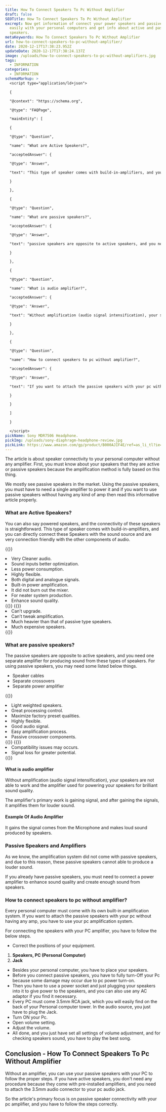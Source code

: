 ```yaml
---
title: How To Connect Speakers To Pc Without Amplifier
draft: false
SEOTitle: How To Connect Speakers To Pc Without Amplifier
excrept: Now get information of connect your power speakers and passive speakers
  easily with your personal computers and get info about active and passive
  speakers.
metaKeywords: How To Connect Speakers To Pc Without Amplifier
url: how-to-connect-speakers-to-pc-without-amplifier/
date: 2020-12-17T17:38:23.952Z
updateDate: 2020-12-17T17:38:24.137Z
image: /uploads/how-to-connect-speakers-to-pc-without-amplifiers.jpg
tags:
  - INFORMATION
categories:
  - INFORMATION
schemaMarkup: >
  <script type="application/ld+json">

  {

  "@context": "https://schema.org",

  "@type": "FAQPage",

  "mainEntity": [

  {

  "@type": "Question",

  "name": "What are Active Speakers?",

  "acceptedAnswer": {

  "@type": "Answer",

  "text": "This type of speaker comes with build-in-amplifiers, and you can directly connect these Speakers with the sound source and are very connection friendly with the other components of audio."

  }

  },

  {

  "@type": "Question",

  "name": "What are passive speakers?",

  "acceptedAnswer": {

  "@type": "Answer",

  "text": "passive speakers are opposite to active speakers, and you need one separate amplifier for producing sound from these types of speakers. For using passive speakers, you may need some listed below things."

  }

  },

  {

  "@type": "Question",

  "name": "What is audio amplifier?",

  "acceptedAnswer": {

  "@type": "Answer",

  "text": "Without amplification (audio signal intensification), your speakers are not able to work and the amplifier used for powering your speakers for brilliant sound quality."

  }

  },

  {

  "@type": "Question",

  "name": "How to connect speakers to pc without amplifier?",

  "acceptedAnswer": {

  "@type": "Answer",

  "text": "If you want to attach the passive speakers with your pc without having any amp, you have to use your pc amplification system."

  }

  }

  ]

  }

  </script>
pickName: Sony MDR7506 Headphone.
pickImg: /uploads/sony-diaphragm-headphone-review.jpg
pickLink: https://www.amazon.com/gp/product/B000AJIF4E/ref=as_li_tl?ie=UTF8&tag=technikaya-20&camp=1789&creative=9325&linkCode=as2&creativeASIN=B000AJIF4E&linkId=bac568bc2332dd39840b9f3d4e6c00ba
---
```

The article is about speaker connectivity to your personal computer without any amplifier. First, you must know about your speakers that they are active or passive speakers because the amplification method is fully based on this thing. 

We mostly see passive speakers in the market. Using the passive speakers, you must have to need a single amplifier to power it and if you want to use passive speakers without having any kind of amp then read this informative article properly.

### What are Active Speakers?

You can also say powered speakers, and the connectivity of these speakers is straightforward. This type of speaker comes with build-in-amplifiers, and you can directly connect these Speakers with the sound source and are very connection friendly with the other components of audio.

{{<pros>}}

<li>Very Cleaner audio.</li>
<li>Sound inputs better optimization.</li>
<li>Less power consumption.</li>
<li>Highly flexible.</li>
<li>Both digital and analogue signals.</li>
<li>Built-in power amplification. </li>
<li>It did not burn out the mixer.</li>
<li>For neater system production.</li>
<li>Enhance sound quality.</li>
{{</pros>}}
{{<cons>}}
<li>Can’t upgrade.</li>
<li>Can’t tweak amplification.</li>
<li>Much heavier than that of passive type speakers.</li>
<li>Much expensive speakers.</li>
{{</cons>}}

### What are passive speakers?

The passive speakers are opposite to active speakers, and you need one separate amplifier for producing sound from these types of speakers. For using passive speakers, you may need some listed below things.

* Speaker cables
* Separate crossovers
* Separate power amplifier

{{<pros>}}

<li>Light weighted speakers.</li>
<li>Great processing control.</li>
<li>Maximize factory preset qualities.</li>
<li>Highly flexible.</li>
<li>Good audio signal.</li>
<li>Easy amplification process.</li>
<li>Passive crossover components.</li>
{{</pros>}}
{{<cons>}}
<li>Compatibility issues may occurs.</li>
<li>Signal loss for greater potential.</li>
{{</cons>}}

#### What is audio amplifier

Without amplification (audio signal intensification), your speakers are not able to work and the amplifier used for powering your speakers for brilliant sound quality. 

The amplifier's primary work is gaining signal, and after gaining the signals, it amplifies them for louder sound.

#### Example Of Audio Amplifier

It gains the signal comes from the Microphone and makes loud sound produced by speakers.

### Passive Speakers and Amplifiers

As we know, the amplification system did not come with passive speakers, and due to this reason, these passive speakers cannot able to produce a louder sound.

If you already have passive speakers, you must need to connect a power amplifier to enhance sound quality and create enough sound from speakers.

### How to connect speakers to pc without amplifier?

Every personal computer must come with its own built-in amplification system. If you want to attach the passive speakers with your pc without having any amp, you have to use your pc amplification system. 

For connecting the speakers with your PC amplifier, you have to follow the below steps.

* Correct the positions of your equipment.

1. **Speakers, PC (Personal Computer)**
2. **Jack**

* Besides your personal computer, you have to place your speakers.
* Before you connect passive speakers, you have to fully turn-Off your Pc because some damage may occur due to pc power turn-on. 
* Then you have to use a power socket and just plugging your speakers into it to give power to the speakers, and you can also use any AC adaptor if you find it necessary.
* Every PC must come 3.5mm RCA jack, which you will easily find on the back of your Personal computer tower. In the audio source, you just have to plug the Jack.
* Turn ON your Pc.
* Open volume setting.
* Adjust the volume.
* All done, and you just have set all settings of volume adjustment, and for checking speakers sound, you have to play the best song.

## Conclusion - How To Connect Speakers To Pc Without Amplifier

Without an amplifier, you can use your passive speakers with your PC to follow the proper steps. If you have active speakers, you don't need any procedure because they come with pre-installed amplifiers, and you need to attach the 3.5mm audio connector to your pc audio jack. 

So the article's primary focus is on passive speaker connectivity with your pc amplifier, and you have to follow the steps correctly.